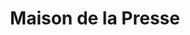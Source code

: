 ---
title: "Maison de la Presse"
url: /etaples/maison-de-la-presse-rue-de-montreuil/
shop: Zeitungen
---